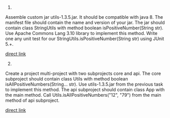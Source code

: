 1.
Assemble custom jar utils-1.3.5.jar. 
It should be compatible with java 8. 
The manifest file should contain the name and version of your jar. 
The jar should contain class StringUtils with method 
boolean isPositiveNumber(String str). 
Use Apache Commons Lang 3.10 library to implement this method. Write one any unit test for our StringUtils.isPositiveNumber(String str) using JUnit 5.+.

[direct link](https://github.com/Alex2201Sh/clevertec-task-gradle/tree/master/utils)

2.
Create a project multi-project with two subprojects core and api. The core subproject should contain class Utils with method boolean isAllPositiveNumbers(String... str). 
Use utils-1.3.5.jar from the previous task to implement this method. The api subproject should contain class App with 
the main method. 
Call Utils.isAllPositiveNumbers("12", "79") from the main method of api subproject.

[direct link](https://github.com/Alex2201Sh/clevertec-task-gradle/tree/master/multi-project)
